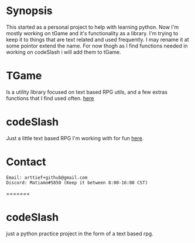 
# Synopsis

This started as a personal project to help with learning python. Now I'm mostly working on tGame and it's functionality as a library. I'm trying to keep it to things that are text related and used frequently. I may rename it at some pointor extend the name. For now thogh as I find functions needed in working on codeSlash i will add them to tGame.

# TGame
Is a utility library focused on text based RPG utils, and a few extras functions that I find used often. [here](https://github.com/ArttieF/tGame)

# codeSlash
Just a little text based RPG I'm working with for fun [here](https://github.com/ArttieF/codeSlash).

# Contact
    Email: arttief+github@gmail.com
    Discord: Matiamo#5850 (Keep it between 8:00-16:00 CST)
    
=======
# codeSlash
just a python practice project in the form of a text based rpg.

